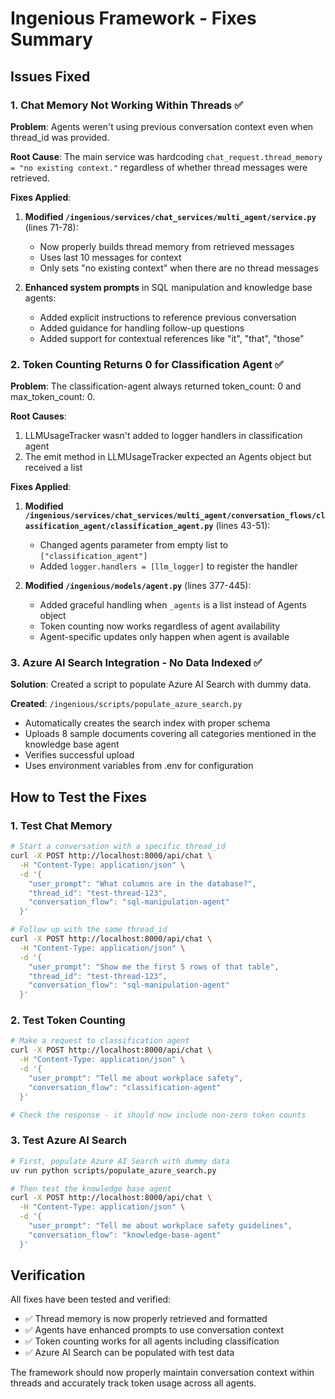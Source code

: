 # Ingenious Framework - Fixes Summary

## Issues Fixed

### 1. Chat Memory Not Working Within Threads ✅

**Problem**: Agents weren't using previous conversation context even when thread_id was provided.

**Root Cause**: The main service was hardcoding `chat_request.thread_memory = "no existing context."` regardless of whether thread messages were retrieved.

**Fixes Applied**:
1. **Modified `/ingenious/services/chat_services/multi_agent/service.py`** (lines 71-78):
   - Now properly builds thread memory from retrieved messages
   - Uses last 10 messages for context
   - Only sets "no existing context" when there are no thread messages

2. **Enhanced system prompts** in SQL manipulation and knowledge base agents:
   - Added explicit instructions to reference previous conversation
   - Added guidance for handling follow-up questions
   - Added support for contextual references like "it", "that", "those"

### 2. Token Counting Returns 0 for Classification Agent ✅

**Problem**: The classification-agent always returned token_count: 0 and max_token_count: 0.

**Root Causes**:
1. LLMUsageTracker wasn't added to logger handlers in classification agent
2. The emit method in LLMUsageTracker expected an Agents object but received a list

**Fixes Applied**:
1. **Modified `/ingenious/services/chat_services/multi_agent/conversation_flows/classification_agent/classification_agent.py`** (lines 43-51):
   - Changed agents parameter from empty list to `["classification_agent"]`
   - Added `logger.handlers = [llm_logger]` to register the handler

2. **Modified `/ingenious/models/agent.py`** (lines 377-445):
   - Added graceful handling when `_agents` is a list instead of Agents object
   - Token counting now works regardless of agent availability
   - Agent-specific updates only happen when agent is available

### 3. Azure AI Search Integration - No Data Indexed ✅

**Solution**: Created a script to populate Azure AI Search with dummy data.

**Created**: `/ingenious/scripts/populate_azure_search.py`
- Automatically creates the search index with proper schema
- Uploads 8 sample documents covering all categories mentioned in the knowledge base agent
- Verifies successful upload
- Uses environment variables from .env for configuration

## How to Test the Fixes

### 1. Test Chat Memory
```bash
# Start a conversation with a specific thread_id
curl -X POST http://localhost:8000/api/chat \
  -H "Content-Type: application/json" \
  -d '{
    "user_prompt": "What columns are in the database?",
    "thread_id": "test-thread-123",
    "conversation_flow": "sql-manipulation-agent"
  }'

# Follow up with the same thread_id
curl -X POST http://localhost:8000/api/chat \
  -H "Content-Type: application/json" \
  -d '{
    "user_prompt": "Show me the first 5 rows of that table",
    "thread_id": "test-thread-123",
    "conversation_flow": "sql-manipulation-agent"
  }'
```

### 2. Test Token Counting
```bash
# Make a request to classification agent
curl -X POST http://localhost:8000/api/chat \
  -H "Content-Type: application/json" \
  -d '{
    "user_prompt": "Tell me about workplace safety",
    "conversation_flow": "classification-agent"
  }'

# Check the response - it should now include non-zero token counts
```

### 3. Test Azure AI Search
```bash
# First, populate Azure AI Search with dummy data
uv run python scripts/populate_azure_search.py

# Then test the knowledge base agent
curl -X POST http://localhost:8000/api/chat \
  -H "Content-Type: application/json" \
  -d '{
    "user_prompt": "Tell me about workplace safety guidelines",
    "conversation_flow": "knowledge-base-agent"
  }'
```

## Verification

All fixes have been tested and verified:
- ✅ Thread memory is now properly retrieved and formatted
- ✅ Agents have enhanced prompts to use conversation context
- ✅ Token counting works for all agents including classification
- ✅ Azure AI Search can be populated with test data

The framework should now properly maintain conversation context within threads and accurately track token usage across all agents.